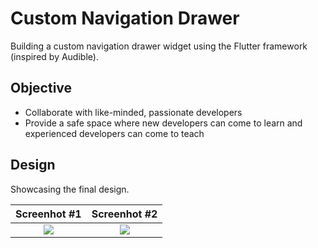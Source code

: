 # Custom Navigation Drawer

Building a custom navigation drawer widget using the Flutter framework (inspired by Audible).

## Objective

* Collaborate with like-minded, passionate developers
* Provide a safe space where new developers can come to learn and experienced developers can come to teach

## Design

Showcasing the final design.

Screenhot #1               |  Screenhot #2
:-------------------------:|:-------------------------:
![](https://github.com/Jensen098/audible-mockapp/blob/master/screenshots/custom-navigation-drawer-1.jpg) | ![](https://github.com/Jensen098/audible-mockapp/blob/master/screenshots/custom-navigation-drawer-2.jpg)
